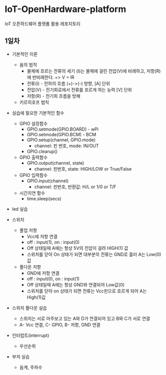 # IoT-OpenHardware-platform
IoT 오픈하드웨어 플랫폼 활용 레포지토리

## 1일차
- 기본적인 이론
    - 옴의 법칙
        - 물체에 흐르는 전류의 세기 (I)는 물체에 걸린 전압(V)에 비례하고, 저항(R)에 반비례한다. => V = IR
        - 전류(I) - 전하의 흐름 (+)->(-) 방향, [A] 단위 
        - 전압(V) - 전기회로에서 전류를 흐르게 하는 능력 [V] 단위 
        - 저항(R) - 전기희 흐름을 방해
    - 키르히호프 법칙

- 실습에 필요한 기본적인 함수
    - GPIO 설정함수
        - GPIO.setmode(GPIO.BOARD) - wPi
        - GPIO.setmode(GPIO.BCM) - BCM
        - GPIO.setup(channel, GPIO.mode)
            - channel: 핀 번호, mode: IN/OUT
        - GPIO.clearup()
    - GPIO 출력함수
        - GPIO.output(channel, state)
            - channel: 핀번호, state: HIGH/LOW or True/False
    - GPIO 입력함수
        - GPIO.input(channel)
            - channel: 핀번호, 반환값: H/L or 1/0 or T/F
    - 시간지연 함수
        - time.sleep(secs)
    
- led 실습
- 스위치
    - 풀업 저항
        - Vcc에 저항 연결
        - off : input(1), on : input(0)
        - Off 상태일때 A에는 항상 5V의 전압이 걸려 HIGH(1) 값
        - 스위치를 닫아 On 상태가 되면 대부분의 전류는 GND로 흘러 A는 Low(0)값 
    - 풀다운 저항
        - GND에 저항 연결
        - off : input(0), on : input(1)
        - Off 상태일때 A에는 항상 GND와 연결되어 Low값(0) 
        - 스위치를 닫아 on 상태가 되면 전류는 Vcc핀으로 흐르게 되어 A는 High(1)값 
- 스위치 풀다운 실습
    - 스위치는 서로 마주보고 있는 A와 D가 연결되어 있고 B와 C가 서로 연결
    - A- Vcc 연결, C- GPIO, B- 저항, GND 연결

- 인터럽트(interrupt)
    - 우선순위
- 부저 실습
    - 음계, 주파수
    